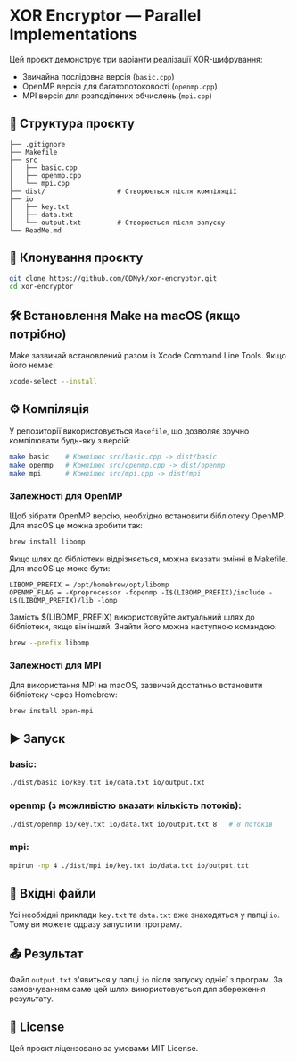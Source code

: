 # XOR Encryptor — Parallel Implementations

Цей проєкт демонструє три варіанти реалізації XOR-шифрування:

- Звичайна послідовна версія (`basic.cpp`)
- OpenMP версія для багатопотоковості (`openmp.cpp`)
- MPI версія для розподілених обчислень (`mpi.cpp`)

## 📁 Структура проєкту

```
├── .gitignore
├── Makefile
├── src
│   ├── basic.cpp
│   ├── openmp.cpp
│   └── mpi.cpp
├── dist/                  # Створюється після компіляції
├── io
│   ├── key.txt
│   ├── data.txt
│   └── output.txt         # Створюється після запуску
└── ReadMe.md
```

## 🚀 Клонування проєкту

```bash
git clone https://github.com/ODMyk/xor-encryptor.git
cd xor-encryptor
```

## 🛠️ Встановлення Make на macOS (якщо потрібно)

Make зазвичай встановлений разом із Xcode Command Line Tools. Якщо його немає:

```bash
xcode-select --install
```

## ⚙️ Компіляція

У репозиторії використовується `Makefile`, що дозволяє зручно компілювати будь-яку з версій:

```bash
make basic    # Компілює src/basic.cpp -> dist/basic
make openmp   # Компілює src/openmp.cpp -> dist/openmp
make mpi      # Компілює src/mpi.cpp -> dist/mpi
```

### Залежності для OpenMP

Щоб зібрати OpenMP версію, необхідно встановити бібліотеку OpenMP. Для macOS це можна зробити так:

```bash
brew install libomp
```

Якщо шлях до бібліотеки відрізняється, можна вказати змінні в Makefile. Для macOS це може бути:

```make
LIBOMP_PREFIX = /opt/homebrew/opt/libomp
OPENMP_FLAG = -Xpreprocessor -fopenmp -I$(LIBOMP_PREFIX)/include -L$(LIBOMP_PREFIX)/lib -lomp
```

Замість $(LIBOMP_PREFIX) використовуйте актуальний шлях до бібліотеки, якщо він інший. Знайти його можна наступною командою:

```bash
brew --prefix libomp
```

### Залежності для MPI

Для використання MPI на macOS, зазвичай достатньо встановити бібліотеку через Homebrew:

```bash
brew install open-mpi
```

## ▶️ Запуск

### basic:

```bash
./dist/basic io/key.txt io/data.txt io/output.txt
```

### openmp (з можливістю вказати кількість потоків):

```bash
./dist/openmp io/key.txt io/data.txt io/output.txt 8   # 8 потоків
```

### mpi:

```bash
mpirun -np 4 ./dist/mpi io/key.txt io/data.txt io/output.txt
```

## 📎 Вхідні файли

Усі необхідні приклади `key.txt` та `data.txt` вже знаходяться у папці `io`. Тому ви можете одразу запустити програму.

## 📤 Результат

Файл `output.txt` з'явиться у папці `io` після запуску однієї з програм. За замовчуванням саме цей шлях використовується для збереження результату.

## 🪪 License

Цей проєкт ліцензовано за умовами MIT License.
